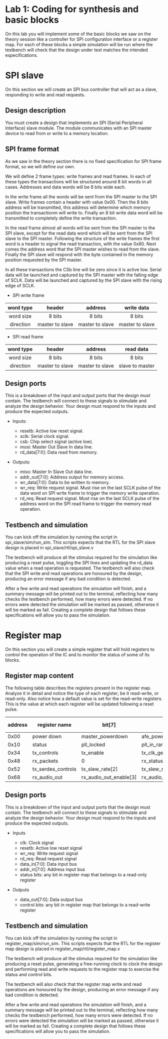 # Lab 1: Coding for synthesis and basic blocks

On this lab you will implement some of the basic blocks we saw on the theory session like a controller for SPI configuration interface or a register map. For each of these blocks a simple simulation will be run where the testbench will check that the design under test matches the intended especifications.


# SPI slave
On this section we will create an SPI bus controller that will act as a slave, responding to write and read requests.

## Design description
You must create a design that implements an SPI (Serial Peripheral Interface) slave module. The module communicates with an SPI master device to read from or write to a memory location.

## SPI frame format
As we saw in the theory section there is no fixed specification for SPI frame format, so we will define our own.

We will define 2 frame types: write frames and read frames. In each of these types the transactions will be structured around 8 bit words in all cases. Addresses and data words will be 8 bits wide each.

In the write frame all the words will be sent from the SPI master to the SPI slave. Write frames contain a header with value 0x00. Then the 8 bits address will be transmitted, this address will determine which memory position the transactionm will write to. Finally an 8 bit write data word will be transmitted to completely define the write transaction.

In the read frame almost all words will be sent from the SPI master to the SPI slave, except for the read data word which will be sent from the SPI slave to the SPI master. Following the structure of the write frames the first word is a header to signal the read transaction, with the value 0x80. Next comes the address word that the SPI master wishes to read from the slave. Finally the SPI slave will respond with the byte contained in the memory position requested by the SPI master.

In all these transactions the CSb line will be zero since it is active low. Serial data will be launched and captured by the SPI master with the falling edge of SCLK. Data will be launched and captured by the SPI slave with the rising edge of SCLK.

- SPI write frame

|word type| header 	| address 	| write data 	|
|:---:|:---:|:---:|:---:|
|word size|8 bits|8 bits| 8 bits|
|direction|master to slave|master to slave|master to slave|

- SPI read frame

|word type| header 	| address 	| read data 	|
|:---:|:---:|:---:|:---:|
|word size|8 bits|8 bits| 8 bits|
|direction|master to slave|master to slave|slave to master|


## Design ports

This is a breakdown of the input and output ports that the design must contain. The testbench will connect to these signals to stimulate and analyze the design behavior. Your design must respond to the inputs and produce the expected outputs.

- Inputs: 

    - resetb: Active low reset signal.
    - sclk: Serial clock signal.
    - csb: Chip select signal (active low).
    - mosi: Master Out Slave In data line.
    - rd_data[7:0]: Data read from memory.

- Outputs:

    - miso: Master In Slave Out data line.
    - addr_out[7:0]: Address output for memory access.
    - wr_data[7:0]: Data to be written to memory.
    - wr_req: Write request signal. Must rise on the last SCLK pulse of the data word on SPI write frame to trigger the memory write operation.
    - rd_req: Read request signal. Must rise on the last SCLK pulse of the address word on the SPI read frame to trigger the memory read operation.

## Testbench and simulation

You can kick off the simulation by running the script in spi_slave/sim/run_sim. This scripts expects that the RTL for the SPI slave design is placed in spi_slave/rtl/spi_slave.v

The testbench will produce all the stimulus required for the simulation like producing a reset pulse, toggling the SPI lines and updating the rd_data value when a read operation is requested. The testbench will also check that the SPI write and read operations are honoured by the design, producing an error message if any bad condition is detected.

After a few write and read operations the simulation will finish, and a summary message will be printed out to the terminal, reflecting how many checks the testbench performed, how many errors were detected. If no errors were detected the simulation will be marked as passed, otherwise it will be marked as fail. Creating a complete design that follows these specifications will allow you to pass the simulation.

# Register map

On this section you will create a simple register that will hold registers to control the operation of the IC and to monitor the status of some of its blocks.

## Register map content
The following table describes the registers present in the register map. Analyze it in detail and notice the type of each register, be it read-write, or read-only. Also notice how a default value is set for the read-write registers. This is the value at which each register will be updated following a reset pulse.


| address 	| register name 	| bit[7] 	| bit[6] 	| bit[5] 	| bit[4] 	| bit[3] 	| bit[2] 	| bit[1] 	| bit[0] 	| default value 	| type 	|
|---------	|---------------	|--------	|--------	|--------	|--------	|--------	|--------	|--------	|--------	|---------------	|------	|
|0x00|power down|master_powerdown|afe_powerdown|aaf_powerdown|pga_powerdown|pll_powerdown|pads_powerdown|0|0|0x80|read/write|
|0x10|status|pll_locked|pll_in_range|pga_saturate|vco_gear[1]|vco_gear[0]|0|0|0|NA|read-only|
|0x34|tx_controls|tx_enable|tx_clk_gen_enable|tx_despreader_enable|tx_freq_diversity_enable|tx_lane_sel[1]|tx_lane_sel[0]|0|0|0x84|read/write|
|0x48|rx_packets|0|rx_status_packet_detected|rx_infoframe_detected|rx_color_correct_detected|rx_content_protection_detected|rx_video_id_detected|rx_audio_id_detected|rx_aux_data_detected|NA|read-only|
|0x52|tx_serdes_controls|tx_slew_rate[2]|tx_slew_rate[1]|tx_slew_rate[0]|tx_phase_interpolation[1]|tx_phase_interpolation[0]|0|0|0|0xF0|read/write|
|0x68|rx_audio_out|rx_audio_out_enable[3]|rx_audio_out_enable[2]|rx_audio_out_enable[1]|rx_audio_out_enable[0]|rx_audio_out_format[1]|rx_audio_out_format[0]|0|0|0xFC|read/write|

## Design ports

This is a breakdown of the input and output ports that the design must contain. The testbench will connect to these signals to stimulate and analyze the design behavior. Your design must respond to the inputs and produce the expected outputs.

- Inputs

    - clk: Clock signal
    - resetb: Active low reset signal
    - wr_req: Write request signal
    - rd_req: Read request signal
    - data_in[7:0]: Data input bus
    - addr_in[7:0]: Address input bus
    - status bits: any bit in register map that belongs to a read-only register

- Outputs
    - data_out[7:0]: Data output bus
    - control bits: any bit in register map that belongs to a read-write register
    
## Testbench and simulation

You can kick off the simulation by running the script in register_map/sim/run_sim. This scripts expects that the RTL for the register map design is placed in register_map/rtl/register_map.v

The testbench will produce all the stimulus required for the simulation like producing a reset pulse, generating a free-running clock to clock the design and performing read and write requests to the register map to exercise the status and control bits. 

The testbench will also check that the register map write and read operations are honoured by the design, producing an error message if any bad condition is detected.

After a few write and read operations the simulation will finish, and a summary message will be printed out to the terminal, reflecting how many checks the testbench performed, how many errors were detected. If no errors were detected the simulation will be marked as passed, otherwise it will be marked as fail. Creating a complete design that follows these specifications will allow you to pass the simulation.